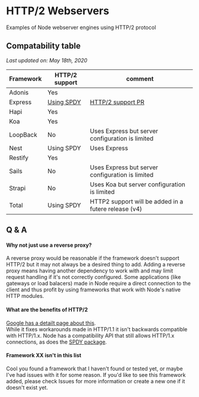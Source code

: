 # HTTP/2 Webservers
Examples of Node webserver engines using HTTP/2 protocol

## Compatability table
_Last updated on: May 18th, 2020_

Framework          | HTTP/2 support    | comment
------          | -----             | -------
Adonis          | Yes               |
Express         | [Using SPDY](express/server-spdy.js)  | [HTTP/2 support PR](https://github.com/expressjs/express/pull/3730)
Hapi            | Yes
Koa             | Yes
LoopBack        | No                | Uses Express but server configuration is limited
Nest            | Using SPDY        | Uses Express
Restify         | Yes
Sails           | No                | Uses Express but server configuration is limited
Strapi          | No                | Uses Koa but server configuration is limited
Total           | Using SPDY        | HTTP2 support will be added in a futere release (v4)

## Q & A

#### Why not just use a reverse proxy?
A reverse proxy would be reasonable if the framework doesn't support HTTP/2 but it may not always be a desired thing to add.
Adding a reverse proxy means having another dependency to work with and may limit request handling if it's not correctly configured.
Some applications (like gateways or load balacers) made in Node require a direct connection to the client and thus profit by using frameworks that work with Node's native HTTP modules.

#### What are the benefits of HTTP/2
[Google has a detailt page about this](https://developers.google.com/web/fundamentals/performance/http2). \
While it fixes workarounds made in HTTP/1.1 it isn't backwards compatible with HTTP/1.x. Node has a compatibility API that still allows HTTP/1.x connections, as does the [SPDY package](https://github.com/spdy-http2/node-spdy).

#### Framework XX isn't in this list
Cool you found a framework that I haven't found or tested yet, or maybe I've had issues with it for some reason.
If you'd like to see this framework added, please check Issues for more information or create a new one if it doesn't exist yet. 